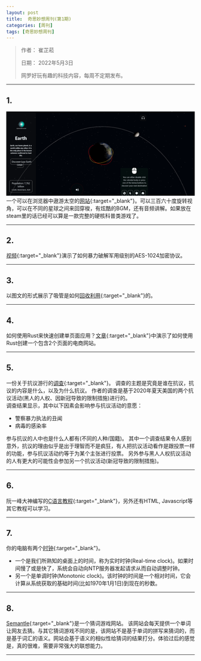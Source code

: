 ```yaml
---
layout: post
title:  奇思妙想周刊(第1期)
categories: [周刊]
tags: [奇思妙想周刊]
---
```


> 作者： 崔芷菘
> 
> 日期： 2022年5月3日
> 
> 网罗好玩有趣的科技内容，每周不定期发布。  

***
## 1.
![sapceinbrowser](/img/posts/sapceinbrowser.png)
一个可以在浏览器中遨游太空的[网站](https://spaceinbrowser.com/){:target="_blank"}。可以三百六十度旋转视角，可以在不同的星球之间来回穿梭，有炫酷的BGM，还有音频讲解。如果放在steam里的话已经可以算是一款完整的硬核科普类游戏了。
*** 
## 2.
[视频](https://media.ccc.de/v/rc3-2021-r3s-216-practical-bruteforce-of-military-grade-aes-1024#t=97){:target="_blank"}演示了如何暴力破解军用级别的AES-1024加密协议。
***  
## 3.
以图文的形式展示了吸管是如何[回收利用](https://hwfo.substack.com/p/an-illustrated-guide-to-plastic-straws?s=r){:target="_blank"}的。
***
## 4.
如何使用Rust来快速创建单页面应用？[文章](https://www.sheshbabu.com/posts/rust-wasm-yew-single-page-application/){:target="_blank"}中演示了如何使用Rust创建一个包含2个页面的电商网站。
***
## 5.
一份关于抗议游行的[调查](https://www.nber.org/papers/w29987){:target="_blank"}。
调查的主题是究竟是谁在抗议，抗议的内容是什么，以及为什么抗议。
作者的调查是基于2020年夏天美国的两个抗议活动(黑人的人权、因新冠导致的限制措施)进行的。  
调查结果显示，其中以下因素会影响参与抗议活动的意愿：
- 警察暴力执法的丑闻
- 病毒的感染率  

参与抗议的人中也是什么人都有(不同的人种/国籍)。
其中一个调查结果令人感到意外，抗议的理由似乎是出于理智而不是疯狂，有人把抗议活动看作是跟投票一样的功能，参与抗议活动约等于为某个主张进行投票。
另外参与黑人人权抗议活动的人有更大的可能性会参加另一个抗议活动(新冠导致的限制措施)。
***  
## 6.
阮一峰大神编写的[C语言教程](https://wangdoc.com/clang/index.html){:target="_blank"}，另外还有HTML, Javascript等其它教程可以学习。
***

## 7.
你的电脑有两个[时钟](https://notes.lourenci.com/your-computer-has-two-clocks/){:target="_blank"}。
- 一个是我们所熟知的桌面上的时间，称为实时时钟(Real-time clock)。如果时间慢了或是快了，系统会自动向NTP服务器发起请求从而自动调整时钟。
- 另一个是单调时钟(Monotonic clock)。该时钟的时间是一个相对时间，它会计算从系统获取的基础时间(比如1970年1月1日)到现在的秒数。
***  
## 8.
[Semantle](https://semantle.com/){:target="_blank"}是一个猜词游戏网站。
该网站会每天提供一个单词让网友去猜。与其它猜词游戏不同的是，该网站不是基于单词的拼写来猜词的，而是基于词汇的语义。网站会基于语义的相似性给猜词的结果打分。体验过后的感觉是，真的很难，需要非常强大的联想能力。
***



